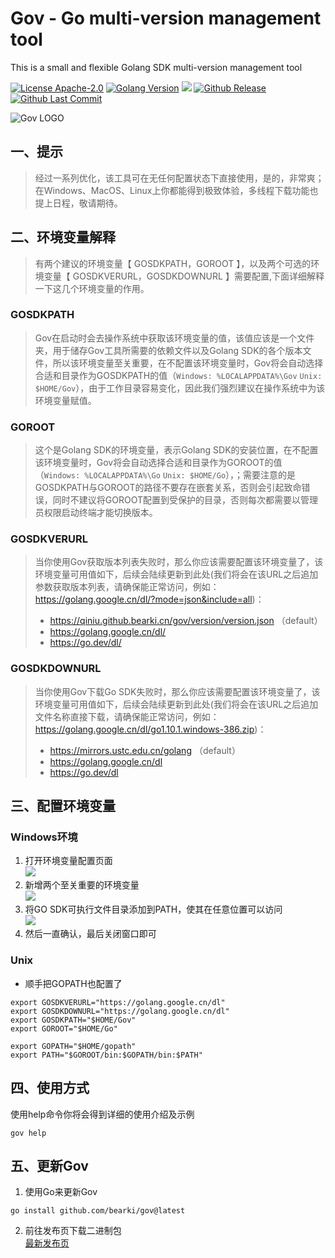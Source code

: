 # Gov - Go multi-version management tool
This is a small and flexible Golang SDK multi-version management tool  

[![License Apache-2.0](https://img.shields.io/badge/license-Apache--2.0-yellow)](https://www.apache.org/licenses/LICENSE-2.0)
[![Golang Version](https://img.shields.io/github/go-mod/go-version/bearki/gov?filename=go.mod)](https://go.dev/dl)
![](https://img.shields.io/badge/platform-windows%20%7C%20macos%20%7C%20linux-orange)
[![Github Release](https://img.shields.io/github/v/release/bearki/gov)](https://github.com/bearki/gov/releases)
[![Github Last Commit](https://img.shields.io/github/last-commit/bearki/gov)](https://github.com/bearki/gov/commits/main)  

![Gov LOGO](https://qiniu.github.bearki.cn/gov/gov-log.png)

## 一、提示
> 经过一系列优化，该工具可在无任何配置状态下直接使用，是的，非常爽；在Windows、MacOS、Linux上你都能得到极致体验，多线程下载功能也提上日程，敬请期待。

## 二、环境变量解释
> 有两个建议的环境变量【 GOSDKPATH，GOROOT 】，以及两个可选的环境变量【 GOSDKVERURL，GOSDKDOWNURL 】需要配置,下面详细解释一下这几个环境变量的作用。

### GOSDKPATH
> Gov在启动时会去操作系统中获取该环境变量的值，该值应该是一个文件夹，用于储存Gov工具所需要的依赖文件以及Golang SDK的各个版本文件，所以该环境变量至关重要，在不配置该环境变量时，Gov将会自动选择合适和目录作为GOSDKPATH的值（`Windows: %LOCALAPPDATA%\Gov` `Unix: $HOME/Gov`），由于工作目录容易变化，因此我们强烈建议在操作系统中为该环境变量赋值。

### GOROOT
> 这个是Golang SDK的环境变量，表示Golang SDK的安装位置，在不配置该环境变量时，Gov将会自动选择合适和目录作为GOROOT的值（`Windows: %LOCALAPPDATA%\Go` `Unix: $HOME/Go`），；需要注意的是GOSDKPATH与GOROOT的路径不要存在嵌套关系，否则会引起致命错误，同时不建议将GOROOT配置到受保护的目录，否则每次都需要以管理员权限启动终端才能切换版本。

### GOSDKVERURL
> 当你使用Gov获取版本列表失败时，那么你应该需要配置该环境变量了，该环境变量可用值如下，后续会陆续更新到此处(我们将会在该URL之后追加参数获取版本列表，请确保能正常访问，例如：https://golang.google.cn/dl/?mode=json&include=all)：
> * https://qiniu.github.bearki.cn/gov/version/version.json （default）
> * https://golang.google.cn/dl/
> * https://go.dev/dl/

### GOSDKDOWNURL
> 当你使用Gov下载Go SDK失败时，那么你应该需要配置该环境变量了，该环境变量可用值如下，后续会陆续更新到此处(我们将会在该URL之后追加文件名称直接下载，请确保能正常访问，例如：https://golang.google.cn/dl/go1.10.1.windows-386.zip)：
> * https://mirrors.ustc.edu.cn/golang （default）
> * https://golang.google.cn/dl
> * https://go.dev/dl

## 三、配置环境变量
### Windows环境 
1. 打开环境变量配置页面   
![](https://qiniu.github.bearki.cn/gov/gov-windows-env-1.png)  
2. 新增两个至关重要的环境变量  
![](https://qiniu.github.bearki.cn/gov/gov-windows-env-2.png)  
3. 将GO SDK可执行文件目录添加到PATH，使其在任意位置可以访问  
![](https://qiniu.github.bearki.cn/gov/gov-windows-env-3.png)  
4. 然后一直确认，最后关闭窗口即可  
  
### Unix
* 顺手把GOPATH也配置了
```shell
export GOSDKVERURL="https://golang.google.cn/dl"
export GOSDKDOWNURL="https://golang.google.cn/dl"
export GOSDKPATH="$HOME/Gov"
export GOROOT="$HOME/Go"

export GOPATH="$HOME/gopath"
export PATH="$GOROOT/bin:$GOPATH/bin:$PATH"
```

## 四、使用方式
使用help命令你将会得到详细的使用介绍及示例
```shell
gov help
```

## 五、更新Gov
1. 使用Go来更新Gov
```shell
go install github.com/bearki/gov@latest
```
2. 前往发布页下载二进制包  
[最新发布页](https://github.com/bearki/gov/releases)
